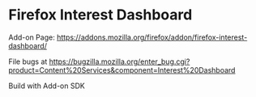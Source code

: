 Firefox Interest Dashboard
==========================

Add-on Page: https://addons.mozilla.org/firefox/addon/firefox-interest-dashboard/

File bugs at https://bugzilla.mozilla.org/enter_bug.cgi?product=Content%20Services&component=Interest%20Dashboard

Build with Add-on SDK
